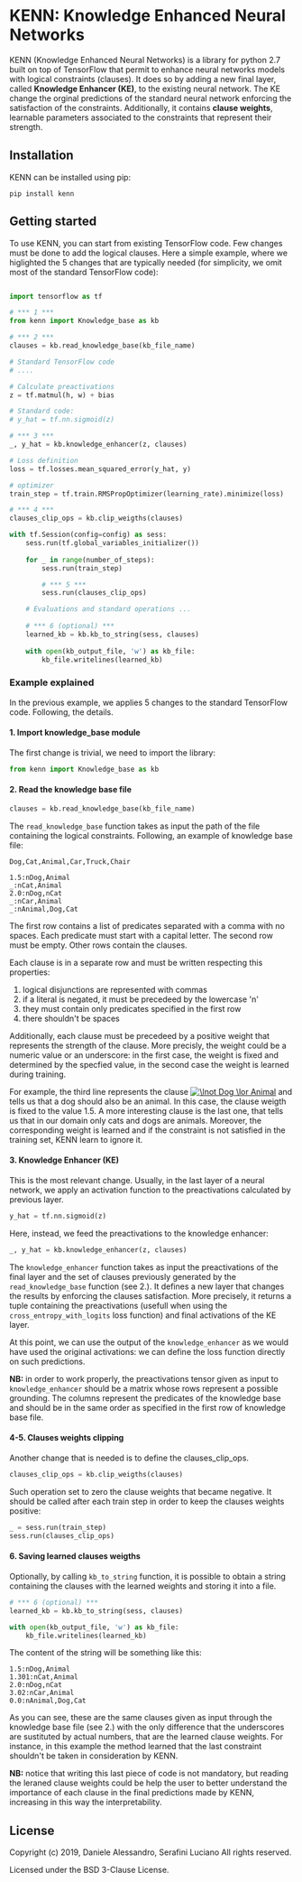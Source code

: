 # KENN: Knowledge Enhanced Neural Networks
KENN (Knowledge Enhanced Neural Networks) is a library for python 2.7 built on top of TensorFlow that permit to enhance neural networks models with logical constraints (clauses). It does so by adding a new final layer, called **Knowledge Enhancer (KE)**, to the existing neural network. The KE change the orginal predictions of the standard neural network enforcing the satisfaction of the constraints. Additionally, it contains **clause weights**, learnable parameters associated to the constraints that represent their strength. 

## Installation
KENN can be installed using pip:
```
pip install kenn
```

## Getting started
To use KENN, you can start from existing TensorFlow code. Few changes must be done to add the logical clauses.
Here a simple example, where we higlighted the 5 changes that are typically needed (for simplicity, we omit most of the standard TensorFlow code):


```python

import tensorflow as tf

# *** 1 ***
from kenn import Knowledge_base as kb

# *** 2 ***
clauses = kb.read_knowledge_base(kb_file_name)

# Standard TensorFlow code
# ....

# Calculate preactivations
z = tf.matmul(h, w) + bias

# Standard code:
# y_hat = tf.nn.sigmoid(z)

# *** 3 ***
_, y_hat = kb.knowledge_enhancer(z, clauses)

# Loss definition 
loss = tf.losses.mean_squared_error(y_hat, y)

# optimizer
train_step = tf.train.RMSPropOptimizer(learning_rate).minimize(loss)

# *** 4 ***
clauses_clip_ops = kb.clip_weigths(clauses)

with tf.Session(config=config) as sess:
    sess.run(tf.global_variables_initializer())
    
    for _ in range(number_of_steps):
        sess.run(train_step)

        # *** 5 ***
        sess.run(clauses_clip_ops)

    # Evaluations and standard operations ...
        
    # *** 6 (optional) ***
    learned_kb = kb.kb_to_string(sess, clauses)
    
    with open(kb_output_file, 'w') as kb_file:
        kb_file.writelines(learned_kb)
```

### Example explained
In the previous example, we applies 5 changes to the standard TensorFlow code. Following, the details.

#### 1. Import knowledge_base module
The first change is trivial, we need to import the library:
```python
from kenn import Knowledge_base as kb
```

#### 2. Read the knowledge base file
```python
clauses = kb.read_knowledge_base(kb_file_name)
```

The `read_knowledge_base` function takes as input the path of the file containing the logical constraints. Following, an example of knowledge base file:

```
Dog,Cat,Animal,Car,Truck,Chair

1.5:nDog,Animal
_:nCat,Animal
2.0:nDog,nCat
_:nCar,Animal
_:nAnimal,Dog,Cat
```

The first row contains a list of predicates separated with a comma with no spaces. Each predicate must start with a capital letter.
The second row must be empty.
Other rows contain the clauses.

Each clause is in a separate row and must be written respecting this properties:
1. logical disjunctions are represented with commas
1. if a literal is negated, it must be precedeed by the lowercase 'n'
1. they must contain only predicates specified in the first row
1. there shouldn't be spaces

Additionally, each clause must be precedeed by a positive weight that represents the strength of the clause. More precisly, the weight could be a numeric value or an underscore: in the first case, the weight is fixed and determined by the specfied value, in the second case the weight is learned during training.

For example, the third line represents the clause <a href="https://www.codecogs.com/eqnedit.php?latex=\lnot&space;Dog&space;\lor&space;Animal" target="_blank"><img src="https://latex.codecogs.com/gif.latex?\lnot&space;Dog&space;\lor&space;Animal" title="\lnot Dog \lor Animal" /></a> and tells us that a dog should also be an animal. In this case, the clause weigth is fixed to the value 1.5. A more interesting clause is the last one, that tells us that in our domain only cats and dogs are animals. Moreover, the corresponding weight is learned and if the constraint is not satisfied in the training set, KENN learn to ignore it.

#### 3. Knowledge Enhancer (KE)
This is the most relevant change. Usually, in the last layer of a neural network, we apply an activation function to the preactivations calculated by previous layer.
```python
y_hat = tf.nn.sigmoid(z)
```
Here, instead, we feed the preactivations to the knowledge enhancer:
```python
_, y_hat = kb.knowledge_enhancer(z, clauses)
```

The `knowledge_enhancer` function takes as input the preactivations of the final layer and the set of clauses previously generated by the `read_knowledge_base` function (see 2.). It defines a new layer that changes the results by enforcing the clauses satisfaction. More precisely, it returns a tuple containing the preactivations (usefull when using the `cross_entropy_with_logits` loss function) and final activations of the KE layer.

At this point, we can use the output of the `knowledge_enhancer` as we would have used the original activations: we can define the loss function directly on such predictions.

**NB:** in order to work properly, the preactivations tensor given as input to `knowledge_enhancer` should be a matrix whose rows represent a possible grounding. The columns represent the predicates of the knowledge base and should be in the same order as specified in the first row of knowledge base file.

#### 4-5. Clauses weights clipping
Another change that is needed is to define the clauses_clip_ops.
```python
clauses_clip_ops = kb.clip_weigths(clauses)
```

Such operation set to zero the clause weights that became negative. It should be called after each train step in order to keep the clauses weights positive:
```python
_ = sess.run(train_step)
sess.run(clauses_clip_ops)
```

#### 6. Saving learned clauses weigths
Optionally, by calling ```kb_to_string``` function, it is possible to obtain a string containing the clauses with the learned weights and storing it into a file.

```python
# *** 6 (optional) ***
learned_kb = kb.kb_to_string(sess, clauses)

with open(kb_output_file, 'w') as kb_file:
    kb_file.writelines(learned_kb)
```

The content of the string will be something like this:
```
1.5:nDog,Animal
1.301:nCat,Animal
2.0:nDog,nCat
3.02:nCar,Animal
0.0:nAnimal,Dog,Cat
```

As you can see, these are the same clauses given as input through the knowledge base file (see 2.) with the only difference that the underscores are sustituted by actual numbers, that are the learned clause weights. For instance, in this example the method learned that the last constraint shouldn't be taken in consideration by KENN.

**NB:** notice that writing this last piece of code is not mandatory, but reading the leraned clause weights could be help the user to better understand the importance of each clause in the final predictions made by KENN, increasing in this way the interpretability.

## License
Copyright (c) 2019, Daniele Alessandro, Serafini Luciano
All rights reserved.

Licensed under the BSD 3-Clause License.
